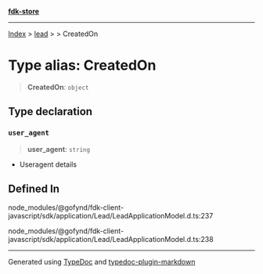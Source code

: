 [**fdk-store**](../../../README.md)
***

[Index](../../../API.md) > [lead](../../README.md) > [<internal>](../README.md) > CreatedOn

# Type alias: CreatedOn

> **CreatedOn**: `object`

## Type declaration

### `user_agent`

> **user\_agent**: `string`

- Useragent details

## Defined In

node\_modules/@gofynd/fdk-client-javascript/sdk/application/Lead/LeadApplicationModel.d.ts:237

node\_modules/@gofynd/fdk-client-javascript/sdk/application/Lead/LeadApplicationModel.d.ts:238

***
Generated using [TypeDoc](https://typedoc.org/) and [typedoc-plugin-markdown](https://www.npmjs.com/package/typedoc-plugin-markdown)
